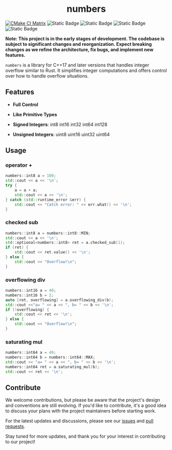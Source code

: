 <h1 align="center">
numbers
</h1>

[![CMake CI Matrix](https://github.com/guuzaa/numbers/actions/workflows/cmake.yml/badge.svg?branch=main)](https://github.com/guuzaa/numbers/actions/workflows/cmake.yml)
![Static Badge](https://img.shields.io/badge/Language-C++17-red)
![Static Badge](https://img.shields.io/badge/License-MIT-pink)
![Static Badge](https://img.shields.io/badge/OS-Linux-blue)
![Static Badge](https://img.shields.io/badge/OS-macOS-blue)

**Note: This project is in the early stages of development. The codebase is subject to significant changes and reorganization. Expect breaking changes as we refine the architecture, fix bugs, and implement new features.**

`numbers` is a library for C++17 and later versions that handles integer overflow similar to Rust. It simplifies integer computations and offers control over how to handle overflow situations.

## Features

- **Full Control**

- **Like Primitive Types**

- **Signed Integers**: int8 int16 int32 int64 int128

- **Unsigned Integers**: uint8 uint16 uint32 uint64

## Usage

### operator +
```c++
numbers::int8 a = 100;
std::cout << a << '\n';
try {
    a = a + a;
    std::cout << a << '\n';
} catch (std::runtime_error &err) {
    std::cout << "Catch error: " << err.what() << '\n';
}
```

### checked sub
```c++
numbers::int8 a = numbers::int8::MIN;
std::cout << a << '\n';
std::optional<numbers::int8> ret = a.checked_sub(1);
if (ret) {
    std::cout << ret.value() << '\n';
} else {
    std::cout << "Overflow!\n";
}
```

### overflowing div
```c++
numbers::int16 a = 40;
numbers::int16 b = 2;
auto [ret, overflowing] = a.overflowing_div(b);
std::cout <<"a= " << a << ", b= " << b << '\n';
if (!overflowing) {
    std::cout << ret << '\n';
} else {
    std::cout << "Overflow!\n";
}
```

### saturating mul
```c++
numbers::int64 a = 40;
numbers::int64 b = numbers::int64::MAX;
std::cout << "a= " << a << ", b= " << b << '\n';
numbers::int64 ret = a.saturating_mul(b);
std::cout << ret << '\n';
```

## Contribute

We welcome contributions, but please be aware that the project's design and conventions are still evolving. If you'd like to contribute, it's a good idea to discuss your plans with the project maintainers before starting work.

For the latest updates and discussions, please see our [issues](./issues) and [pull requests](./pulls).

Stay tuned for more updates, and thank you for your interest in contributing to our project!
